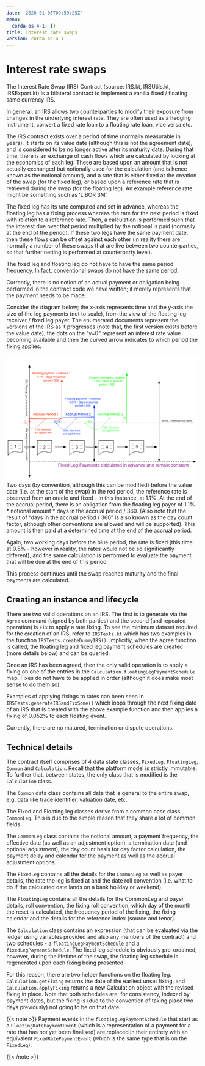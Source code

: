 ```yaml
---
date: '2020-01-08T09:59:25Z'
menu:
  corda-os-4-1: {}
title: Interest rate swaps
version: corda-os-4-1
---
```



# Interest rate swaps

The Interest Rate Swap (IRS) Contract (source: IRS.kt, IRSUtils.kt, IRSExport.kt) is a bilateral contract to implement a
            vanilla fixed / floating same currency IRS.

In general, an IRS allows two counterparties to modify their exposure from changes in the underlying interest rate. They
            are often used as a hedging instrument, convert a fixed rate loan to a floating rate loan, vice versa etc.

The IRS contract exists over a period of time (normally measurable in years). It starts on its value date
            (although this is not the agreement date), and is considered to be no longer active after its maturity date. During that
            time, there is an exchange of cash flows which are calculated by looking at the economics of each leg. These are based
            upon an amount that is not actually exchanged but notionally used for the calculation (and is hence known as the notional
            amount), and a rate that is either fixed at the creation of the swap (for the fixed leg), or based upon a reference rate
            that is retrieved during the swap (for the floating leg). An example reference rate might be something such as ‘LIBOR 3M’.

The fixed leg has its rate computed and set in advance, whereas the floating leg has a fixing process whereas the rate
            for the next period is fixed with relation to a reference rate. Then, a calculation is performed such that the interest
            due over that period multiplied by the notional is paid (normally at the end of the period). If these two legs have the
            same payment date, then these flows can be offset against each other (in reality there are normally a number of these
            swaps that are live between two counterparties, so that further netting is performed at counterparty level).

The fixed leg and floating leg do not have to have the same period frequency. In fact, conventional swaps do not have
            the same period.

Currently, there is no notion of an actual payment or obligation being performed in the contract code we have written;
            it merely represents that the payment needs to be made.

Consider the diagram below; the x-axis represents time and the y-axis the size of the leg payments (not to scale), from
            the view of the floating leg receiver / fixed leg payer. The enumerated documents represent the versions of the IRS as
            it progresses (note that, the first version exists before the value date), the dots on the “y=0” represent an interest
            rate value becoming available and then the curved arrow indicates to which period the fixing applies.

![contract irs](resources/contract-irs.png "contract irs")Two days (by convention, although this can be modified) before the value date (i.e. at the start of the swap) in the red
            period, the reference rate is observed from an oracle and fixed - in this instance, at 1.1%. At the end of the accrual period,
            there is an obligation from the floating leg payer of 1.1% * notional amount * days in the accrual period / 360.
            (Also note that the result of “days in the accrual period / 360” is also known as the day count factor, although other
            conventions are allowed and will be supported). This amount is then paid at a determined time at the end of the accrual period.

Again, two working days before the blue period, the rate is fixed (this time at 0.5%  - however in reality, the rates
            would not be so significantly different), and the same calculation is performed to evaluate the payment that will be due
            at the end of this period.

This process continues until the swap reaches maturity and the final payments are calculated.


## Creating an instance and lifecycle

There are two valid operations on an IRS. The first is to generate via the `Agree` command (signed by both parties)
                and the second (and repeated operation) is `Fix` to apply a rate fixing.
                To see the minimum dataset required for the creation of an IRS, refer to `IRSTests.kt` which has two examples in the
                function `IRSTests.createDummyIRS()`. Implicitly, when the agree function is called, the floating leg and fixed
                leg payment schedules are created (more details below) and can be queried.

Once an IRS has been agreed, then the only valid operation is to apply a fixing on one of the entries in the
                `Calculation.floatingLegPaymentSchedule` map. Fixes do not have to be applied in order (although it does make most
                sense to do them so).

Examples of applying fixings to rates can been seen in `IRSTests.generateIRSandFixSome()` which loops through the next
                fixing date of an IRS that is created with the above example function and then applies a fixing of 0.052% to each floating
                event.

Currently, there are no matured, termination or dispute operations.


## Technical details

The contract itself comprises of 4 data state classes, `FixedLeg`, `FloatingLeg`, `Common` and `Calculation`.
                Recall that the platform model is strictly immutable.  To further that, between states, the only class that is modified
                is the `Calculation` class.

The `Common` data class contains all data that is general to the entire swap, e.g. data like trade identifier,
                valuation date, etc.

The Fixed and Floating leg classes derive from a common base class `CommonLeg`. This is due to the simple reason that
                they share a lot of common fields.

The `CommonLeg` class contains the notional amount, a payment frequency, the effective date (as well as an adjustment
                option), a termination date (and optional adjustment), the day count basis for day factor calculation, the payment delay
                and calendar for the payment as well as the accrual adjustment options.

The `FixedLeg` contains all the details for the `CommonLeg` as well as payer details, the rate the leg is fixed at
                and the date roll convention (i.e. what to do if the calculated date lands on a bank holiday or weekend).

The `FloatingLeg` contains all the details for the CommonLeg and payer details, roll convention, the fixing roll
                convention, which day of the month the reset is calculated, the frequency period of the fixing, the fixing calendar and
                the details for the reference index (source and tenor).

The `Calculation` class contains an expression (that can be evaluated via the ledger using variables provided and also
                any members of the contract) and two schedules - a `floatingLegPaymentSchedule` and a `fixedLegPaymentSchedule`.
                The fixed leg schedule is obviously pre-ordained, however, during the lifetime of the swap, the floating leg schedule is
                regenerated upon each fixing being presented.

For this reason, there are two helper functions on the floating leg. `Calculation.getFixing` returns the date of the
                earliest unset fixing, and `Calculation.applyFixing` returns a new Calculation object with the revised fixing in place.
                Note that both schedules are, for consistency, indexed by payment dates, but the fixing is (due to the convention of
                taking place two days previously) not going to be on that date.


{{< note >}}
Payment events in the `floatingLegPaymentSchedule` that start as a `FloatingRatePaymentEvent` (which is a
                    representation of a payment for a rate that has not yet been finalised) are replaced in their entirety with an
                    equivalent `FixedRatePaymentEvent` (which is the same type that is on the `FixedLeg`).

{{< /note >}}

